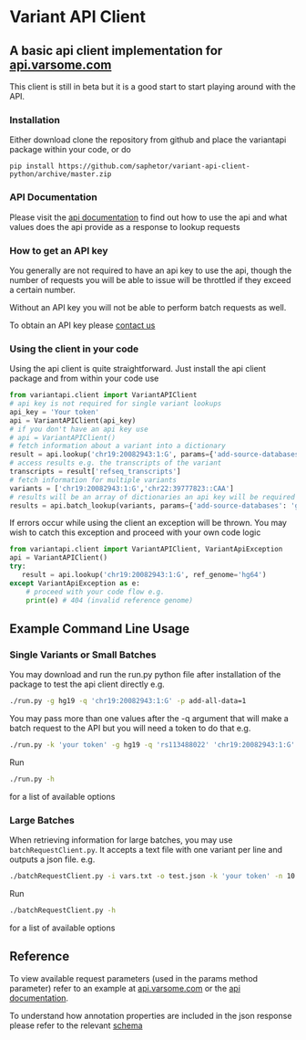 # Variant API Client

## A basic api client implementation for [api.varsome.com](https://api.varsome.com)

This client is still in beta but it is a good start to start playing around with the API.

### Installation

Either download clone the repository from github and place the variantapi package
within your code, or do

    pip install https://github.com/saphetor/variant-api-client-python/archive/master.zip

### API Documentation

Please visit the [api documentation](http://docs.varsome.apiary.io) to find out how to use the api and
what values does the api provide as a response to lookup requests

### How to get an API key

You generally are not required to have an api key to use the api, though the number of requests you will be able
to issue will be throttled if they exceed a certain number.

Without an API key you will not be able to perform batch requests as well.

To obtain an API key please [contact us](mailto:support@saphetor.com)

### Using the client in your code

Using the api client is quite straightforward. Just install the api client package and from within
your code use

```python
from variantapi.client import VariantAPIClient
# api key is not required for single variant lookups
api_key = 'Your token'
api = VariantAPIClient(api_key)
# if you don't have an api key use
# api = VariantAPIClient()
# fetch information about a variant into a dictionary
result = api.lookup('chr19:20082943:1:G', params={'add-source-databases': 'gnomad-exomes,refseq-transcripts'}, ref_genome='hg19')
# access results e.g. the transcripts of the variant
transcripts = result['refseq_transcripts']
# fetch information for multiple variants
variants = ['chr19:20082943:1:G','chr22:39777823::CAA']
# results will be an array of dictionaries an api key will be required for this request
results = api.batch_lookup(variants, params={'add-source-databases': 'gnomad-exomes,gnomad-genomes'}, ref_genome='hg19')
```

If errors occur while using the client an exception will be thrown.
You may wish to catch this exception and proceed with your own code logic

```python
from variantapi.client import VariantAPIClient, VariantApiException
api = VariantAPIClient()
try:
   result = api.lookup('chr19:20082943:1:G', ref_genome='hg64')
except VariantApiException as e:
    # proceed with your code flow e.g.
    print(e) # 404 (invalid reference genome)
```

## Example Command Line Usage

### Single Variants or Small Batches

You may download and run the run.py python file after installation of the package
to test the api client directly e.g.

```bash
./run.py -g hg19 -q 'chr19:20082943:1:G' -p add-all-data=1
```

You may pass more than one values after the -q argument that will make a batch request
to the API but you will need a token to do that e.g.

```bash
./run.py -k 'your token' -g hg19 -q 'rs113488022' 'chr19:20082943:1:G' -p add-source-databases=gnomad-exomes,gnomad-genomes
```

Run

```bash
./run.py -h
```

for a list of available options

### Large Batches

When retrieving information for large batches, you may use `batchRequestClient.py`.
It accepts a text file with one variant per line and outputs a json file. e.g.

```bash
./batchRequestClient.py -i vars.txt -o test.json -k 'your token' -n 10
```

Run

```bash
./batchRequestClient.py -h
```

for a list of available options

## Reference
To view available request parameters (used in the params method parameter) refer to an example at [api.varsome.com](https://api.varsome.com) or
the [api documentation](http://docs.varsome.apiary.io).

To understand how annotation properties are included in the json response please refer to the relevant [schema](https://api.varsome.com/lookup/schema)

